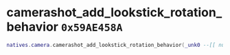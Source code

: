 # camerashot_add_lookstick_rotation_behavior `0x59AE458A`

```lua
natives.camera.camerashot_add_lookstick_rotation_behavior(_unk0 --[[ number ]], _unk1 --[[ number ]], _unk2 --[[ number ]], _unk3 --[[ number ]], _unk4 --[[ number ]], _unk5 --[[ number ]], _unk6 --[[ number ]])
```